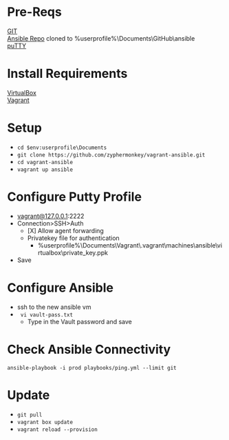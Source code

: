 # Pre-Reqs
[GIT](https://git-scm.com/download/win)  
[Ansible Repo]()  cloned to %userprofile%\Documents\GitHub\ansible  
[puTTY](https://www.chiark.greenend.org.uk/~sgtatham/putty/latest.html)

# Install Requirements

[VirtualBox](https://www.virtualbox.org/wiki/Downloads)  
[Vagrant](https://www.vagrantup.com/downloads.html)  


# Setup
*  `cd $env:userprofile\Documents`
*  `git clone https://github.com/zyphermonkey/vagrant-ansible.git`
*  `cd vagrant-ansible`
*  `vagrant up ansible`

# Configure Putty Profile  
*   vagrant@127.0.0.1:2222  
*   Connection>SSH>Auth  
    *    [X] Allow agent forwarding  
    *    Privatekey file for authentication  
         *    %userprofile%\Documents\Vagrant\\.vagrant\machines\ansible\virtualbox\private_key.ppk  
*   Save  

# Configure Ansible
*   ssh to the new ansible vm  
*   ` vi vault-pass.txt`  
    *   Type in the Vault password and save  

# Check Ansible Connectivity
`ansible-playbook -i prod playbooks/ping.yml --limit git`

# Update
*  `git pull`
*  `vagrant box update`
*  `vagrant reload --provision`
